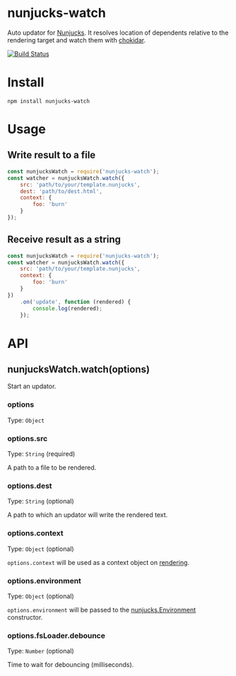 # nunjucks-watch

Auto updator for [Nunjucks](https://mozilla.github.io/nunjucks/).
It resolves location of dependents relative to the rendering target and watch them with [chokidar](https://github.com/paulmillr/chokidar).

[![Build Status](https://travis-ci.org/kei-ito/nunjucks-watch.svg?branch=master)](https://travis-ci.org/kei-ito/nunjucks-watch)

# Install

```
npm install nunjucks-watch
```

# Usage

## Write result to a file

```javascript
const nunjucksWatch = require('nunjucks-watch');
const watcher = nunjucksWatch.watch({
	src: 'path/to/your/template.nunjucks',
	dest: 'path/to/dest.html',
	context: {
		foo: 'burn'
	}
});
```

## Receive result as a string

```javascript
const nunjucksWatch = require('nunjucks-watch');
const watcher = nunjucksWatch.watch({
	src: 'path/to/your/template.nunjucks',
	context: {
		foo: 'burn'
	}
})
	.on('update', function (rendered) {
		console.log(rendered);
	});
```

# API

## nunjucksWatch.watch(options)

Start an updator.

### options

Type: `Object`

### options.src

Type: `String` (required)

A path to a file to be rendered.

### options.dest

Type: `String` (optional)

A path to which an updator will write the rendered text.

### options.context

Type: `Object` (optional)

`options.context` will be used as a context object on [rendering](https://mozilla.github.io/nunjucks/api.html#render).
### options.environment

Type: `Object` (optional)

`options.environment` will be passed to the [nunjucks.Environment](https://mozilla.github.io/nunjucks/api.html#constructor) constructor.

### options.fsLoader.debounce

Type: `Number` (optional)

Time to wait for debouncing (milliseconds).
